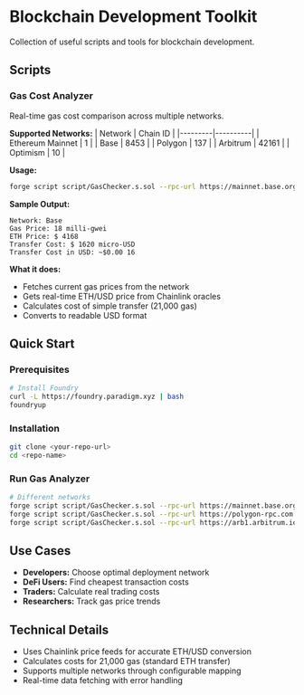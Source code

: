 # Blockchain Development Toolkit

Collection of useful scripts and tools for blockchain development.

## Scripts

### Gas Cost Analyzer
Real-time gas cost comparison across multiple networks.

**Supported Networks:**
| Network | Chain ID |
|---------|----------|
| Ethereum Mainnet | 1 |
| Base | 8453 |
| Polygon | 137 |
| Arbitrum | 42161 |
| Optimism | 10 |

**Usage:**
```bash
forge script script/GasChecker.s.sol --rpc-url https://mainnet.base.org
```

**Sample Output:**
```
Network: Base
Gas Price: 18 milli-gwei
ETH Price: $ 4168
Transfer Cost: $ 1620 micro-USD
Transfer Cost in USD: ~$0.00 16
```

**What it does:**
- Fetches current gas prices from the network
- Gets real-time ETH/USD price from Chainlink oracles
- Calculates cost of simple transfer (21,000 gas)
- Converts to readable USD format

## Quick Start

### Prerequisites
```bash
# Install Foundry
curl -L https://foundry.paradigm.xyz | bash
foundryup
```

### Installation
```bash
git clone <your-repo-url>
cd <repo-name>
```

### Run Gas Analyzer
```bash
# Different networks
forge script script/GasChecker.s.sol --rpc-url https://mainnet.base.org
forge script script/GasChecker.s.sol --rpc-url https://polygon-rpc.com
forge script script/GasChecker.s.sol --rpc-url https://arb1.arbitrum.io/rpc
```

## Use Cases

- **Developers:** Choose optimal deployment network
- **DeFi Users:** Find cheapest transaction costs  
- **Traders:** Calculate real trading costs
- **Researchers:** Track gas price trends

## Technical Details

- Uses Chainlink price feeds for accurate ETH/USD conversion
- Calculates costs for 21,000 gas (standard ETH transfer)
- Supports multiple networks through configurable mapping
- Real-time data fetching with error handling

